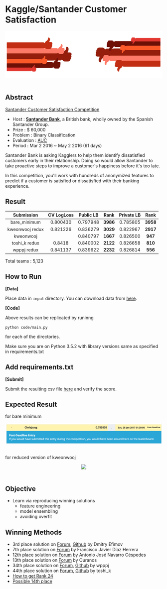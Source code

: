# Kaggle/Santander Customer Satisfaction

<div align="center">
  <img src="./input/front.png"><br><br>
</div>

## Abstract
[Santander Customer Satisfaction Competition](https://www.kaggle.com/c/santander-customer-satisfaction)

- Host : [**Santander Bank**](https://www.santanderbank.com/us/personal), a British bank, wholly owned by the Spanish Santander Group.
- Prize : $ 60,000
- Problem : Binary Classification
- Evaluation : [AUC](https://en.wikipedia.org/wiki/Receiver_operating_characteristic)
- Period : Mar 2 2016 ~ May 2 2016 (61 days)

Santander Bank is asking Kagglers to help them identify dissatisfied customers early in their relationship. Doing so would allow Santander to take proactive steps to improve a customer's happiness before it's too late.

In this competition, you'll work with hundreds of anonymized features to predict if a customer is satisfied or dissatisfied with their banking experience.

## Result
| Submission | CV LogLoss | Public LB | Rank | Private LB | Rank |
|:----------:|:----------:|:---------:|:----:|:----------:|:----:|
| bare_minimum | 0.800430 | 0.797948 | **3986** | 0.785805 | **3958** |
| kweonwooj redux| 0.821226 | 0.836279 | **3029** | 0.822967 | **2917** |
| kweonwooj | | 0.840797 | **1667** | 0.826500 | **947** |
| toshi_k redux | 0.8418 | 0.840002 | **2122** | 0.826658 | **810** |
| wpppj redux | 0.841137 | 0.839622 | **2232** | 0.826814 | **556** |

Total teams : 5,123

## How to Run

**[Data]** 

Place data in ```input``` directory. You can download data from [here](https://www.kaggle.com/c/santander-customer-satisfaction/data).

**[Code]**

Above results can be replicated by runinng

```
python code/main.py
```
for each of the directories.

Make sure you are on Python 3.5.2 with library versions same as specified in requirements.txt

## Add requirements.txt

**[Submit]**

Submit the resulting csv file [here](https://www.kaggle.com/c/santander-customer-satisfaction/submissions/attach) and verify the score.

## Expected Result

for bare minimum
<div align="center">
  <img src="./input/bare_minimum.png"><br><br>
</div>

for reduced version of kweonwooj
<div align="center">
  <img src="./input/kweonwooj.png"><br><br>
</div>

## Objective
- Learn via reproducing winning solutions
	- feature engineering
	- model ensembling
	- avoiding overfit

## Winning Methods
- 3rd place solution on [Forum](https://www.kaggle.com/c/santander-customer-satisfaction/forums/t/20978/3rd-place-solution), [Github](https://github.com/diefimov/santander_2016) by Dmitry Efimov
- 7th place solution on [Forum](https://www.kaggle.com/c/santander-customer-satisfaction/forums/t/21932/7th-place-post-competition) by Francisco Javier Díaz Herrera
- 12th place solution on [Forum](https://www.kaggle.com/c/santander-customer-satisfaction/forums/t/20811/my-12th-place-simple-solution) by Antonio José Navarro Céspedes
- 13th place solution on [Forum](https://www.kaggle.com/c/santander-customer-satisfaction/forums/t/20786/13th-place-good-or-bad) by Ouranos
- 34th place solution on [Forum](https://www.kaggle.com/c/santander-customer-satisfaction/forums/t/22089/34th-place-code), [Github](https://github.com/pjpan/Practice/tree/master/Kaggle-SantanderCustomerSatisfaction) by wpppj
- 44th place solution on [Forum](https://www.kaggle.com/c/santander-customer-satisfaction/forums/t/20858/44th-place-solution), [Github](https://github.com/toshi-k/kaggle-santander-customer-satisfaction) by toshi_k
- [How to get Rank 24](https://www.kaggle.com/c/santander-customer-satisfaction/forums/t/20773/how-to-get-rank-24)
- [Possible 14th place](https://www.kaggle.com/shahnawazakhtar/santander-customer-satisfaction/14th-place-private-lb-script/discussion)